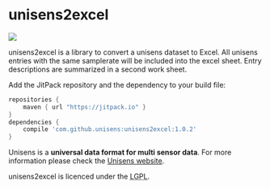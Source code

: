 # unisens2excel

[![](https://jitpack.io/v/unisens/unisens2excel.svg)](https://jitpack.io/#unisens/unisens2excel)

unisens2excel is a library to convert a unisens dataset to Excel. All unisens entries with the same samplerate will be included into the excel sheet. Entry descriptions are summarized in a second work sheet.


Add the JitPack repository and the dependency to your build file:

  ```gradle
  repositories {
      maven { url "https://jitpack.io" }
  }
  dependencies {
      compile 'com.github.unisens:unisens2excel:1.0.2'
  }
  ```

Unisens is a **universal data format for multi sensor data**. 
For more information please check the [Unisens website](http://www.unisens.org).

unisens2excel is licenced under the <acronym title="GNU Lesser General Public Licence">LGPL</acronym>.